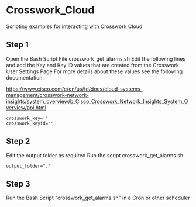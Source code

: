 # Crosswork_Cloud
Scripting examples for interacting with Crosswork Cloud

## Step 1 
Open the Bash Script File crosswork_get_alarms.sh
Edit the following lines and add the Key and Key ID values that are created from the Crosswork User Settings Page
For more details about these values see the following documentation:

<https://www.cisco.com/c/en/us/td/docs/cloud-systems-management/crosswork-network-insights/system_overview/b_Cisco_Crosswork_Network_Insights_System_Overview/api.html>

    crosswork_key=''
    crosswork_keyid=''

## Step 2 
Edit the output folder as required Run the script crosswork_get_alarms.sh

    output_folder="."

## Step 3 
Run the Bash Script "crosswork_get_alarms.sh" in a Cron or other scheduler